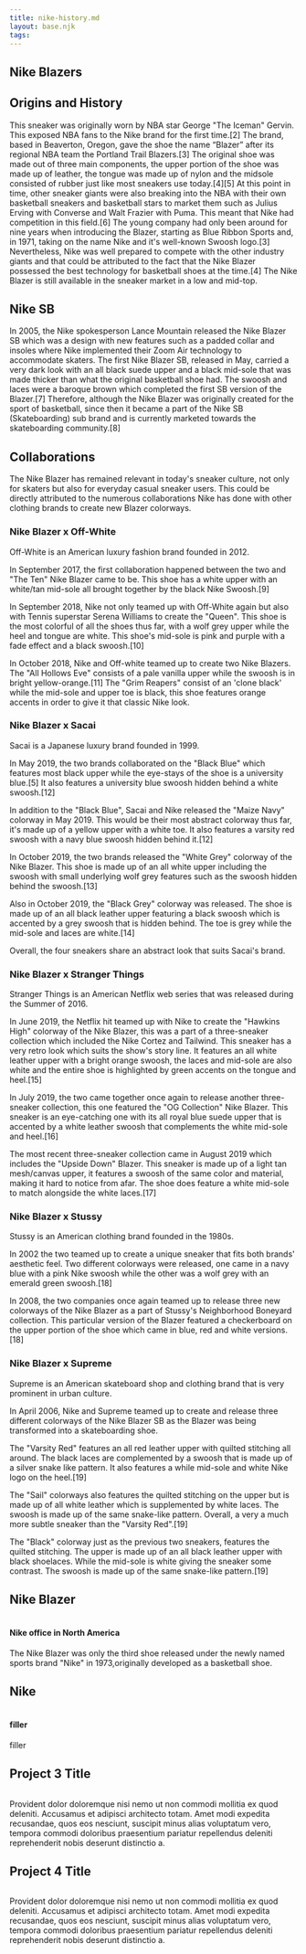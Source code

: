 ```yaml
---
title: nike-history.md
layout: base.njk
tags:
---
```





<section>
  <h1>Nike Blazers</h1>

<h2>Origins and History</h2>

  <p>This sneaker was originally worn by NBA star George "The Iceman" Gervin. This exposed NBA fans to the Nike brand for the first time.[2] The brand, based in Beaverton, Oregon, gave the shoe the name “Blazer” after its regional NBA team the Portland Trail Blazers.[3] The original shoe was made out of three main components, the upper portion of the shoe was made up of leather, the tongue was made up of nylon and the midsole consisted of rubber just like most sneakers use today.[4][5] At this point in time, other sneaker giants were also breaking into the NBA with their own basketball sneakers and basketball stars to market them such as Julius Erving with Converse and Walt Frazier with Puma. This meant that Nike had competition in this field.[6] The young company had only been around for nine years when introducing the Blazer, starting as Blue Ribbon Sports and, in 1971, taking on the name Nike and it's well-known Swoosh logo.[3] Nevertheless, Nike was well prepared to compete with the other industry giants and that could be attributed to the fact that the Nike Blazer possessed the best technology for basketball shoes at the time.[4] The Nike Blazer is still available in the sneaker market in a low and mid-top.</p>



<h2>Nike SB</h2>
  <p>In 2005, the Nike spokesperson Lance Mountain released the Nike Blazer SB which was a design with new features such as a padded collar and insoles where Nike implemented their Zoom Air technology to accommodate skaters. The first Nike Blazer SB, released in May, carried a very dark look with an all black suede upper and a black mid-sole that was made thicker than what the original basketball shoe had. The swoosh and laces were a baroque brown which completed the first SB version of the Blazer.[7] Therefore, although the Nike Blazer was originally created for the sport of basketball, since then it became a part of the Nike SB (Skateboarding) sub brand and is currently marketed towards the skateboarding community.[8]</p>

<h2>Collaborations</h2>

<p>The Nike Blazer has remained relevant in today's sneaker culture, not only for skaters but also for everyday casual sneaker users. This could be directly attributed to the numerous collaborations Nike has done with other clothing brands to create new Blazer colorways. </p>

<h3>Nike Blazer x Off-White</h3>
<p> Off-White is an American luxury fashion brand founded in 2012.

In September 2017, the first collaboration happened between the two and "The Ten" Nike Blazer came to be. This shoe has a white upper with an white/tan mid-sole all brought together by the black Nike Swoosh.[9]

In September 2018, Nike not only teamed up with Off-White again but also with Tennis superstar Serena Williams to create the "Queen". This shoe is the most colorful of all the shoes thus far, with a wolf grey upper while the heel and tongue are white. This shoe's mid-sole is pink and purple with a fade effect and a black swoosh.[10]

In October 2018, Nike and Off-white teamed up to create two Nike Blazers. The "All Hollows Eve" consists of a pale vanilla upper while the swoosh is in bright yellow-orange.[11] The "Grim Reapers" consist of an 'clone black' while the mid-sole and upper toe is black, this shoe features orange accents in order to give it that classic Nike look.</p>

<h3>Nike Blazer x Sacai</h3>
<p>Sacai is a Japanese luxury brand founded in 1999.

In May 2019, the two brands collaborated on the "Black Blue" which features most black upper while the eye-stays of the shoe is a university blue.[5] It also features a university blue swoosh hidden behind a white swoosh.[12]

In addition to the "Black Blue", Sacai and Nike released the "Maize Navy" colorway in May 2019. This would be their most abstract colorway thus far, it's made up of a yellow upper with a white toe. It also features a varsity red swoosh with a navy blue swoosh hidden behind it.[12]

In October 2019, the two brands released the "White Grey" colorway of the Nike Blazer. This shoe is made up of an all white upper including the swoosh with small underlying wolf grey features such as the swoosh hidden behind the swoosh.[13]

Also in October 2019, the "Black Grey" colorway was released. The shoe is made up of an all black leather upper featuring a black swoosh which is accented by a grey swoosh that is hidden behind. The toe is grey while the mid-sole and laces are white.[14]

Overall, the four sneakers share an abstract look that suits Sacai's brand.</p>

<h3>Nike Blazer x Stranger Things</h3>
  <p>Stranger Things is an American Netflix web series that was released during the Summer of 2016.

In June 2019, the Netflix hit teamed up with Nike to create the "Hawkins High" colorway of the Nike Blazer, this was a part of a three-sneaker collection which included the Nike Cortez and Tailwind. This sneaker has a very retro look which suits the show's story line. It features an all white leather upper with a bright orange swoosh, the laces and mid-sole are also white and the entire shoe is highlighted by green accents on the tongue and heel.[15]

In July 2019, the two came together once again to release another three-sneaker collection, this one featured the "OG Collection" Nike Blazer. This sneaker is an eye-catching one with its all royal blue suede upper that is accented by a white leather swoosh that complements the white mid-sole and heel.[16]

The most recent three-sneaker collection came in August 2019 which includes the "Upside Down" Blazer. This sneaker is made up of a light tan mesh/canvas upper, it features a swoosh of the same color and material, making it hard to notice from afar. The shoe does feature a white mid-sole to match alongside the white laces.[17]</p>

<h3>Nike Blazer x Stussy</h3>
  <p>Stussy is an American clothing brand founded in the 1980s.

In 2002 the two teamed up to create a unique sneaker that fits both brands' aesthetic feel. Two different colorways were released, one came in a navy blue with a pink Nike swoosh while the other was a wolf grey with an emerald green swoosh.[18]

In 2008, the two companies once again teamed up to release three new colorways of the Nike Blazer as a part of Stussy's Neighborhood Boneyard collection. This particular version of the Blazer featured a checkerboard on the upper portion of the shoe which came in blue, red and white versions.[18]</p>

<h3>Nike Blazer x Supreme</h3>
  <p>Supreme is an American skateboard shop and clothing brand that is very prominent in urban culture.

In April 2006, Nike and Supreme teamed up to create and release three different colorways of the Nike Blazer SB as the Blazer was being transformed into a skateboarding shoe.

The "Varsity Red" features an all red leather upper with quilted stitching all around. The black laces are complemented by a swoosh that is made up of a silver snake like pattern. It also features a while mid-sole and white Nike logo on the heel.[19]

The "Sail" colorways also features the quilted stitching on the upper but is made up of all white leather which is supplemented by white laces. The swoosh is made up of the same snake-like pattern. Overall, a very a much more subtle sneaker than the "Varsity Red".[19]

The "Black" colorway just as the previous two sneakers, features the quilted stitching. The upper is made up of an all black leather upper with black shoelaces. While the mid-sole is white giving the sneaker some contrast. The swoosh is made up of the same snake-like pattern.[19]</p>
  
</section>
  </section>

<footer class="page-footer">
  
<div class="page-projects">
  <section class="project">
    <h2>Nike Blazer</h2>
    <div class="project-image">
      <img src="https://place-hold.it/600" alt="">
    </div>
    </p>
  </section>
  <section class="project-text">
  <h4>Nike office in North America</h4>
  <p>The Nike Blazer was only the third shoe released under the newly named sports brand "Nike" in 1973,originally developed as a basketball shoe.</p>
  </section>
  <section class="project">
    <h2>Nike </h2>
    <div class="project-image">
      <img src="https://place-hold.it/600" alt="">
    </div>
  </section>
  <section class="project-text">
  <h4>filler</h4>
  <p>filler</p>
  </section>
  <section class="project">
    <h2>Project 3 Title</h2>
    <div class="project-image">
      <img src="https://place-hold.it/600" alt="">
    </div>
  </section>
  <section class="project-text">
  <p>Provident dolor doloremque nisi nemo ut non commodi mollitia ex quod deleniti. Accusamus et adipisci architecto totam. Amet modi expedita recusandae, quos eos nesciunt, suscipit minus alias voluptatum vero, tempora commodi doloribus praesentium pariatur repellendus deleniti reprehenderit nobis deserunt distinctio a.</p>
  </section>
  <section class="project">
    <h2>Project 4 Title</h2>
    <div class="project-image">
      <img src="https://place-hold.it/600" alt="">
    </div>
  </section>
  <section class="project-text">
  <p>Provident dolor doloremque nisi nemo ut non commodi mollitia ex quod deleniti. Accusamus et adipisci architecto totam. Amet modi expedita recusandae, quos eos nesciunt, suscipit minus alias voluptatum vero, tempora commodi doloribus praesentium pariatur repellendus deleniti reprehenderit nobis deserunt distinctio a.</p>
  </section>
  
</div>
  
</footer>